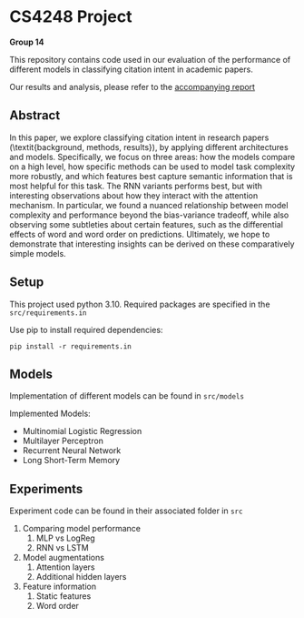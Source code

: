 # CS4248 Project

**Group 14**

This repository contains code used in our evaluation of the performance of different models in classifying citation intent in academic papers.

Our results and analysis, please refer to the [accompanying report](https://github.com/justinfidelis/CS4248-Project/blob/main/Report.pdf)

## Abstract
In this paper, we explore classifying citation intent in research papers (\textit{background, methods, results}), by applying different architectures and models. Specifically, we focus on three areas: how the models compare on a high level, how specific methods can be used to model task complexity more robustly, and which features best capture semantic information that is most helpful for this task. The RNN variants performs best, but with interesting observations about how they interact with the attention mechanism. In particular, we found a nuanced relationship between model complexity and performance beyond the bias-variance tradeoff, while also observing some subtleties about certain features, such as the differential effects of word and word order on predictions. Ultimately, we hope to demonstrate that interesting insights can be derived on these comparatively simple models.

## Setup
This project used python 3.10.
Required packages are specified in the `src/requirements.in`

Use pip to install required dependencies:

```pip install -r requirements.in```

## Models
Implementation of different models can be found in `src/models`

Implemented Models:
* Multinomial Logistic Regression
* Multilayer Perceptron
* Recurrent Neural Network
* Long Short-Term Memory

## Experiments
Experiment code can be found in their associated folder in `src`

1. Comparing model performance
   1. MLP vs LogReg
   2. RNN vs LSTM
2. Model augmentations
   1. Attention layers
   2. Additional hidden layers
3. Feature information
   1. Static features
   2. Word order
